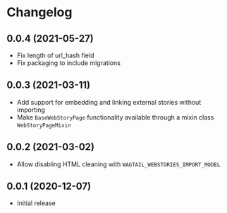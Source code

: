 Changelog
=========

0.0.4 (2021-05-27)
------------------

* Fix length of url_hash field
* Fix packaging to include migrations


0.0.3 (2021-03-11)
------------------

* Add support for embedding and linking external stories without importing
* Make `BaseWebStoryPage` functionality available through a mixin class `WebStoryPageMixin`


0.0.2 (2021-03-02)
------------------

* Allow disabling HTML cleaning with `WAGTAIL_WEBSTORIES_IMPORT_MODEL`


0.0.1 (2020-12-07)
------------------

* Initial release
